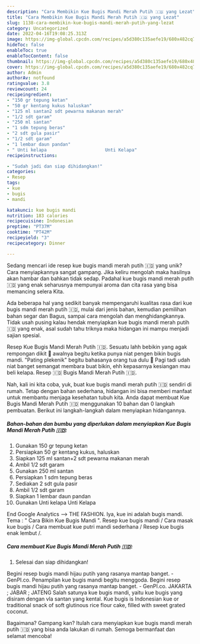 ```yaml
---
description: "Cara Membikin Kue Bugis Mandi Merah Putih 🇮🇩 yang Lezat"
title: "Cara Membikin Kue Bugis Mandi Merah Putih 🇮🇩 yang Lezat"
slug: 1138-cara-membikin-kue-bugis-mandi-merah-putih-yang-lezat
category: Uncategorized
date: 2022-04-16T19:08:25.313Z
image: https://img-global.cpcdn.com/recipes/a5d380c135aefe19/680x482cq70/kue-bugis-mandi-merah-putih-foto-resep-utama.jpg
hideToc: false
enableToc: true
enableTocContent: false
thumbnail: https://img-global.cpcdn.com/recipes/a5d380c135aefe19/680x482cq70/kue-bugis-mandi-merah-putih-foto-resep-utama.jpg
cover: https://img-global.cpcdn.com/recipes/a5d380c135aefe19/680x482cq70/kue-bugis-mandi-merah-putih-foto-resep-utama.jpg
author: Admin
authorAv: notfound
ratingvalue: 3.8
reviewcount: 24
recipeingredient:
- "150 gr tepung ketan"
- "50 gr kentang kukus haluskan"
- "125 ml santan2 sdt pewarna makanan merah"
- "1/2 sdt garam"
- "250 ml santan"
- "1 sdm tepung beras"
- "2 sdt gula pasir"
- "1/2 sdt garam"
- "1 lembar daun pandan"
- " Unti kelapa                      Unti Kelapa"
recipeinstructions:

- "Sudah jadi dan siap dihidangkan!"
categories:
- Resep
tags:
- kue
- bugis
- mandi

katakunci: kue bugis mandi 
nutrition: 183 calories
recipecuisine: Indonesian
preptime: "PT37M"
cooktime: "PT42M"
recipeyield: "3"
recipecategory: Dinner

---
```





Sedang mencari ide resep kue bugis mandi merah putih 🇮🇩 yang unik? Cara menyiapkannya sangat gampang. Jika keliru mengolah maka hasilnya akan hambar dan bahkan tidak sedap. Padahal kue bugis mandi merah putih 🇮🇩 yang enak seharusnya mempunyai aroma dan cita rasa yang bisa memancing selera Kita.





Ada beberapa hal yang sedikit banyak mempengaruhi kualitas rasa dari kue bugis mandi merah putih 🇮🇩, mulai dari jenis bahan, kemudian pemilihan bahan segar dan Bagus, sampai cara mengolah dan menghidangkannya. Tidak usah pusing kalau hendak menyiapkan kue bugis mandi merah putih 🇮🇩 yang enak,      asal sudah tahu triknya maka hidangan ini mampu menjadi sajian spesial.














Resep Kue Bugis Mandi Merah Putih 🇮🇩. Sesuatu lahh bebikin yang agak rempongan dikit 😬 awalnya begitu ketika punya niat pengen bikin bugis mandi. &#34;Pating plekenik&#34; begitu bahasanya orang tua dulu 🤭 Pagi tadi udah niat banget semangat membara buat bikin, ehh kepasarnya kesiangan mau beli kelapa. Resep 🇮🇩 Bugis Mandi Merah Putih 🇮🇩.






Nah, kali ini kita coba, yuk, buat kue bugis mandi merah putih 🇮🇩 sendiri di rumah. Tetap dengan bahan sederhana, hidangan ini bisa memberi manfaat untuk membantu menjaga kesehatan tubuh kita. Anda dapat membuat Kue Bugis Mandi Merah Putih 🇮🇩 menggunakan 10 bahan dan 0 langkah pembuatan. Berikut ini langkah-langkah dalam menyiapkan hidangannya.

<!--inarticleads1-->

##### Bahan-bahan dan bumbu yang diperlukan dalam menyiapkan Kue Bugis Mandi Merah Putih 🇮🇩:

1. Gunakan 150 gr tepung ketan
1. Persiapkan 50 gr kentang kukus, haluskan
1. Siapkan 125 ml santan+2 sdt pewarna makanan merah
1. Ambil 1/2 sdt garam
1. Gunakan 250 ml santan
1. Persiapkan 1 sdm tepung beras
1. Sediakan 2 sdt gula pasir
1. Ambil 1/2 sdt garam
1. Siapkan 1 lembar daun pandan
1. Gunakan  Unti kelapa                      Unti Kelapa


End Google Analytics --&gt; THE FASHION. Iya, kue ini adalah bugis mandi. Tema : &#34; Cara Bikin Kue Bugis Mandi &#34;. Resep kue bugis mandi / Cara masak kue bugis / Cara membuat kue putri mandi sederhana / Resep kue bugis enak lembut /. 

<!--inarticleads2-->

##### Cara membuat Kue Bugis Mandi Merah Putih 🇮🇩:


1. Selesai dan siap dihidangkan!

Begini resep bugis mandi hijau putih yang rasanya mantap banget. - GenPI.co. Penampilan kue bugis mandi begitu menggoda. Begini resep bugis mandi hijau putih yang rasanya mantap banget. - GenPI.co. JAKARTA ; JABAR ; JATENG Salah satunya kue bugis mandi, yaitu kue bugis yang disiram dengan vla santan yang kental. Kue bugis is Indonesian kue or traditional snack of soft glutinous rice flour cake, filled with sweet grated coconut. 

Bagaimana? Gampang kan? Itulah cara menyiapkan kue bugis mandi merah putih 🇮🇩 yang bisa anda lakukan di rumah. Semoga bermanfaat dan selamat mencoba!
